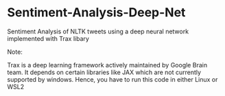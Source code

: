 # Sentiment-Analysis-Deep-Net
Sentiment Analysis of NLTK tweets using a deep neural network implemented with Trax libary

Note:

Trax is a deep learning framework actively maintained by Google Brain team. It depends on certain libraries like JAX which are not currently supported by windows. Hence, you have to run this code in either Linux or WSL2
